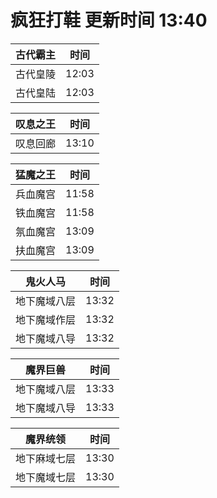 # 疯狂打鞋 更新时间 13:40

| 古代霸主   | 时间    |
|--------|-------|
| 古代皇陵 | 12:03 |
| 古代皇陆 | 12:03 |

| 叹息之王   | 时间    |
|--------|-------|
| 叹息回廊 | 13:10 |

| 猛魔之王   | 时间    |
|--------|-------|
| 兵血魔宫 | 11:58 |
| 铁血魔宫 | 11:58 |
| 氛血魔宫 | 13:09 |
| 扶血魔宫 | 13:09 |

| 鬼火人马   | 时间    |
|--------|-------|
| 地下魔域八层 | 13:32 |
| 地下魔域作层 | 13:32 |
| 地下魔域八导 | 13:32 |

| 魔界巨兽   | 时间    |
|--------|-------|
| 地下魔域八层 | 13:33 |
| 地下魔域八导 | 13:33 |

| 魔界统领   | 时间    |
|--------|-------|
| 地下麻域七层 | 13:30 |
| 地下魔域七层 | 13:30 |